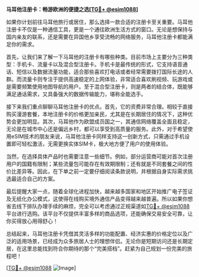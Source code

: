 **马耳他注册卡：畅游欧洲的便捷之选[[TG💪+ @esim1088](https://t.me/s/esim1088)]**

如果你计划前往马耳他旅行或居住，那么选择一款合适的注册卡至关重要。马耳他注册卡不仅是一种通信工具，更是一个通往欧洲生活方式的窗口。无论是想保持与国内亲友的联系，还是需要在异国他乡享受流畅的网络服务，马耳他注册卡都能满足你的需求。

首先，让我们来了解一下马耳他的注册卡有哪些种类。目前市场上主要分为三种类型：手机卡、流量卡以及混合型注册卡。手机卡是最传统的形式，它支持语音通话、短信以及数据流量功能，适合那些喜欢打电话或者经常需要拨打国际长途的人群。而流量卡则专注于提供高速稳定的上网体验，非常适合喜欢刷视频、玩游戏或是需要频繁使用地图导航的用户。至于混合型注册卡，则是两者的结合体，既能够满足通话需求，又具备强大的数据传输能力，堪称全能选手。

接下来我们重点聊聊马耳他注册卡的优点。首先，它的资费非常合理。相较于直接购买漫游套餐，本地注册卡的价格更加亲民，尤其是在长期居住的情况下，这种优势会更加明显。其次，马耳他作为欧盟成员国之一，其通信网络覆盖全面且稳定，无论是在城市中心还是偏远乡村，都可以享受到高质量的服务。此外，对于希望使用eSIM技术的朋友来说，马耳他注册卡同样支持这一创新方式，只需通过手机设置即可轻松激活，无需更换实体SIM卡，极大地方便了用户的使用体验。

当然，在选择具体产品时也需要注意一些细节。例如，部分运营商可能对首次注册用户的国籍有限制；某些流量包可能存在有效期限制；还有就是不同套餐之间的性价比差异等。因此，在下单之前一定要仔细阅读条款说明，并根据自身实际需求挑选最适合自己的方案。

最后提醒大家一点，随着全球化进程加快，越来越多国家和地区开始推广电子签证及无纸化办公模式，这使得在线购买境外通信产品变得越来越普遍。所以如果你想省去线下排队办理手续的麻烦，完全可以考虑通过正规渠道如[TG💪+ @esim1088](https://t.me/s/esim1088)平台进行选购。该平台不仅提供丰富多样的商品选项，还能确保交易安全可靠，让你买得放心用得舒心！

总结起来，马耳他注册卡凭借其灵活多样的功能配置、经济实惠的价格定位以及广泛的适用场景，已经成为众多旅居人士的理想伴侣。无论你是短期访问还是长期定居，在这里总能找到符合你期待的那个“完美搭档”。赶紧为自己规划一份完美的旅程吧！

[[TG💪+ @esim1088](https://t.me/s/esim1088) ![Image](https://i.postimg.cc/4NQfJmqS/Snipaste-2025-05-13-00-14-12.png)]